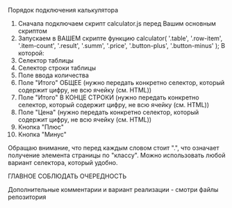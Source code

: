 Порядок подключения калькулятора

1) Сначала подключаем скрипт calculator.js перед Вашим основным скриптом
2) Запускаем в ВАШЕМ скрипте функцию 
  calculator(
        '.table',
        '.row-item',
        '.item-count',
        '.result',
        '.summ',
        '.price',
        '.button-plus',
        '.button-minus'
    );
В которой:
1) Селектор таблицы
2) Селектор строки таблицы
3) Поле ввода количества
4) Поле "Итого" ОБЩЕЕ (нужно передать конкретно селектор, который содержит цифру, не всю ячейку (см. HTML))
5) Поле "Итого" В КОНЦЕ СТРОКИ (нужно передать конкретно селектор, который содержит цифру, не всю ячейку (см. HTML))
6) Поле "Цена" (нужно передать конкретно селектор, который содержит цифру, не всю ячейку (см. HTML))
7) Кнопка "Плюс"
8) Кнопка "Минус"

Обращаю внимание, что перед каждым словом стоит ".", что означает получение элемента страницы по "классу". 
Можно использовать любой вариант селектора, который удобно.

ГЛАВНОЕ СОБЛЮДАТЬ ОЧЕРЕДНОСТЬ

Дополнительные комментарии и вариант реализации - смотри файлы репозитория
